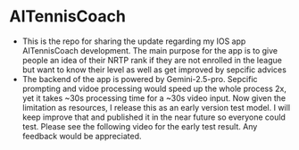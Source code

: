 # AITennisCoach
- This is the repo for sharing the update regarding my IOS app AITennisCoach development. The main purpose for the app is to give people an idea of their NRTP rank if they are not enrolled in the league but want to know their level as well as get improved by sepcific advices
- The backend of the app is powered by Gemini-2.5-pro. Sepcific prompting and vidoe processing would speed up the whole process 2x, yet it takes ~30s processing time for a ~30s video input. Now given the limitation as resources, I release this as an early version test model. I will keep improve that and published it in the near future so everyone could test. Please see the following video for the early test result. Any feedback would be appreciated. 
